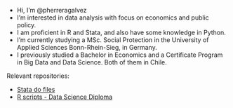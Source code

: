 - Hi, I’m @pherreragalvez
- I’m interested in data analysis with focus on economics and public policy.
- I am proficient in R and Stata, and also have some knowledge in Python.
- I’m currently studying a MSc. Social Protection in the University of Applied Sciences Bonn-Rhein-Sieg, in Germany.
- I previously studied a Bachelor in Economics and a Certificate Program in Big Data and Data Science. Both of them in Chile.

Relevant repositories:
- <a href="https://github.com/pherreragalvez/Stata-scripts" target="_blank">Stata do files</a>
- <a href="https://github.com/pherreragalvez/big_data_science_diploma" target="_blank">R scripts - Data Science Diploma</a>

<!---
pherreragalvez/pherreragalvez is a ✨ special ✨ repository because its `README.md` (this file) appears on your GitHub profile.
You can click the Preview link to take a look at your changes.
--->
